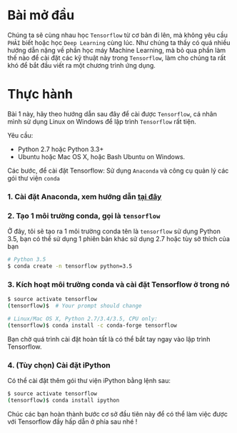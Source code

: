 Bài mở đầu
==========

Chúng ta sẽ cùng nhau học `Tensorflow` từ cơ bản đi lên, mà không yêu cầu `PHẢI` biết hoặc học `Deep Learning` cùng lúc. Như chúng ta thấy có quá nhiều hướng dẫn nặng về phần học máy Machine Learning, mà bỏ qua phần làm thế nào để cài đặt các kỹ thuật này trong `Tensorflow`, làm cho chúng ta rất khó để bắt đầu viết ra một chương trình ứng dụng.

Thực hành
=========

Bài 1 này, hãy theo hướng dẫn sau đây để cài được `Tensorflow`, cá nhân mình sử dụng Linux on Windows để lập trình `Tensorflow` rất tiện.

Yêu cầu:

* Python 2.7 hoặc Python 3.3+
* Ubuntu hoặc Mac OS X, hoặc Bash Ubuntu on Windows.

Các bước, để cài đặt Tensorflow: Sử dụng `Anaconda` và công cụ quản lý các gói thư viện `conda`

### 1. Cài đặt Anaconda, xem hướng dẫn [tại đây](https://www.continuum.io/Downloads)

### 2. Tạo 1 môi trường conda, gọi là `tensorflow`

Ở đây, tôi sẽ tạo ra 1 môi trường conda tên là `tensorflow` sử dụng Python 3.5, bạn có thể sử dụng 1 phiên bản khác sử dụng 2.7 hoặc tùy sở thích của bạn

```bash
# Python 3.5
$ conda create -n tensorflow python=3.5
```

### 3. Kích hoạt môi trường conda và cài đặt Tensorflow ở trong nó

```bash
$ source activate tensorflow
(tensorflow)$  # Your prompt should change

# Linux/Mac OS X, Python 2.7/3.4/3.5, CPU only:
(tensorflow)$ conda install -c conda-forge tensorflow
```

Bạn chờ quá trình cài đặt hoàn tất là có thể bắt tay ngay vào lập trình Tensorflow.

### 4. (Tùy chọn) Cài đặt iPython

Có thể cài đặt thêm gói thư viện iPython bằng lệnh sau:

```bash
$ source activate tensorflow
(tensorflow)$ conda install ipython
```

Chúc các bạn hoàn thành bước cơ sở đầu tiên này để có thể làm việc được với Tensorflow đầy hấp dẫn ở phía sau nhé !